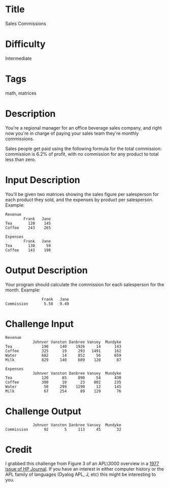 # Title

Sales Commissions

# Difficulty

Intermediate

# Tags

math, matrices

# Description

You're a regional manager for an office beverage sales company, and right now you're in charge of paying your sales team they're monthly commissions. 

Sales people get paid using the following formula for the total commission: commission is 6.2% of profit, with no commission for any product to total less than zero. 

# Input Description

You'll be given two matrices showing the sales figure per salesperson for each product they sold, and the expenses by product per salesperson. Example:

    Revenue 
            Frank   Jane
    Tea       120    145
    Coffee    243    265

    Expenses
            Frank   Jane
    Tea       130     59
    Coffee    143    198

# Output Description

Your program should calculate the commission for each salesperson for the month. Example:


                    Frank   Jane
    Commission       5.58   9.49

# Challenge Input

    Revenue
                Johnver Vanston Danbree Vansey  Mundyke
    Tea             190     140    1926     14      143
    Coffee          325      19     293   1491      162
    Water           682      14     852     56      659
    Milk            829     140     609    120       87

    Expenses
                Johnver Vanston Danbree Vansey  Mundyke
    Tea             120      65     890     54      430
    Coffee          300      10      23    802      235
    Water            50     299    1290     12      145
    Milk             67     254      89    129       76

# Challenge Output

                Johnver Vanston Danbree Vansey  Mundyke
    Commission       92       5     113     45       32

# Credit

I grabbed this challenge from Figure 3 of an APL\3000 overview in a [1977 issue of HP Journal](http://www.hpl.hp.com/hpjournal/pdfs/IssuePDFs/1977-07.pdf). If you have an interest in either computer history or the APL family of languages (Dyalog APL, J, etc) this might be interesting to you. 
